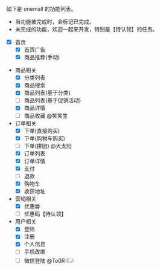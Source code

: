 如下是 onemall 的功能列表。

* 当功能被完成时，会标记已完成。
* 未完成的功能，欢迎一起来开发，特别是【待认领】的任务。

- [x] 首页
    - [x] 首页广告
    - [x] 商品推荐(手动)
- 商品相关
    - [x] 分类列表
    - [x] 商品搜索
    - [x] 商品列表(基于分类)
    - [ ] 商品列表(基于促销活动)
    - [x] 商品详情
    - [ ] 商品收藏 @笑笑生
- 订单相关
    - [x] 下单(直接购买)
    - [x] 下单(购物车购买)
    - [ ] 下单(拼团) @大太阳
    - [x] 订单列表
    - [x] 订单详情
    - [x] 支付
    - [ ] 退款
    - [x] 购物车
    - [x] 收获地址
- 营销相关
    - [x] 优惠劵
    - [ ] 优惠码【待认领】
- 用户相关
    - [x] 登陆
    - [x] 注册
    - [x] 个人信息
    - [ ] 手机改绑
    - [ ] 微信登陆 @To0R𓃰
